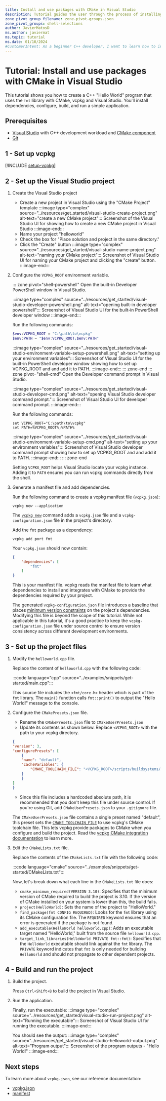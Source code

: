 ```yaml
---
title: Install and use packages with CMake in Visual Studio
description: Tutorial guides the user through the process of installing and using packages with CMake and Visual Studio.
zone_pivot_group_filename: zone-pivot-groups.json
zone_pivot_groups: shell-selections
author: JavierMatosD
ms.author: javiermat
ms.topic: tutorial
ms.date: 01/10/2024
#CustomerIntent: As a beginner C++ developer, I want to learn how to install and manage packages using CMake and Visual Studio, so that I can easily set up and maintain C++ projects with necessary dependencies.
---
```


# Tutorial: Install and use packages with CMake in Visual Studio

This tutorial shows you how to create a C++ "Hello World" program that uses the `fmt` library with CMake, vcpkg and Visual Studio. You'll install dependencies, configure, build, and run a simple application.

## Prerequisites

- [Visual Studio](<https://visualstudio.microsoft.com/downloads/>) with C++ development workload and [CMake component](</cpp/build/cmake-projects-in-visual-studio#installation>)
- [Git](<https://git-scm.com/downloads>)

## 1 - Set up vcpkg

[!INCLUDE [setup-vcpkg](includes/setup-vcpkg.md)]

## 2 - Set up the Visual Studio project

1. Create the Visual Studio project

    * Create a new project in Visual Studio using the "CMake Project" template
    :::image type="complex" source="../resources/get_started/visual-studio-create-project.png" alt-text="create a new CMake project":::
        Screenshot of the Visual Studio UI for showing how to create a new CMake project in Visual Studio
    :::image-end:::
    * Name your project "helloworld"
    * Check the box for "Place solution and project in the same directory."
    * Click the "Create" button
    :::image type="complex" source="../resources/get_started/visual-studio-name-project.png" alt-text="naming your CMake project":::
        Screenshot of Visual Studio UI for naming your CMake project and clicking the "create" button.
    :::image-end:::

2. Configure the `VCPKG_ROOT` environment variable.

    ::: zone pivot="shell-powershell"
    Open the built-in Developer PowerShell window in Visual Studio.

    :::image type="complex" source="../resources/get_started/visual-studio-developer-powershell.png" alt-text="opening built-in developer powershell":::
        Screenshot of Visual Studio UI for the built-in PowerShell developer window
    :::image-end:::

    Run the following commands:

    ```PowerShell
    $env:VCPKG_ROOT = "C:\path\to\vcpkg"
    $env:PATH = "$env:VCPKG_ROOT;$env:PATH"
    ```

    :::image type="complex" source="../resources/get_started/visual-studio-environment-variable-setup-powershell.png" alt-text="setting up your environment variables":::
        Screenshot of Visual Studio UI for the built-in PowerShell developer window showing how to set up VCPKG_ROOT and and add it to PATH.
    :::image-end:::
    ::: zone-end
    ::: zone pivot="shell-cmd"
    Open the Developer command prompt in Visual Studio.

    :::image type="complex" source="../resources/get_started/visual-studio-developer-cmd.png" alt-text="opening Visual Studio developer command prompt.":::
        Screenshot of Visual Studio UI for developer command prompt.
    :::image-end:::

    Run the following commands:

    ```console
    set VCPKG_ROOT="C:\path\to\vcpkg"
    set PATH=%VCPKG_ROOT%;%PATH%
    ```

    :::image type="complex" source="../resources/get_started/visual-studio-environment-variable-setup-cmd.png" alt-text="setting up your environment variables":::
        Screenshot of Visual Studio developer command prompt showing how to set up VCPKG_ROOT and and add it to PATH.
    :::image-end:::
    ::: zone-end

    Setting `VCPKG_ROOT` helps Visual Studio locate your vcpkg instance.
    Adding it to `PATH` ensures you can run vcpkg commands directly from the shell.

1. Generate a manifest file and add dependencies.

    Run the following command to create a vcpkg manifest file (`vcpkg.json`):

    ```console
    vcpkg new --application
    ```

    The [`vcpkg new`](../commands/new.md) command adds a `vcpkg.json` file and a `vcpkg-configuration.json` file in the project's directory.

    Add the `fmt` package as a dependency:

    ```console
    vcpkg add port fmt
    ```

    Your `vcpkg.json` should now contain:

    ```json
    {
        "dependencies": [
            "fmt"
        ]
    }
    ```

    This is your manifest file. vcpkg reads the manifest file to learn what dependencies to install and integrates with CMake to provide the dependencies required by your project.

    The generated `vcpkg-configuration.json` file introduces a [baseline](../reference/vcpkg-configuration-json.md#registry-baseline) that places [minimum version constraints](../users/versioning.md) on the project's dependencies. Modifying this file is beyond the scope of this tutorial. While not applicable in this tutorial, it's a good practice to keep the `vcpkg-configuration.json` file under source control to ensure version consistency across different development environments.

## 3 - Set up the project files

1. Modify the `helloworld.cpp` file.

    Replace the content of `helloworld.cpp` with the following code:

    :::code language="cpp" source="../examples/snippets/get-started/main.cpp":::

    This source file includes the `<fmt/core.h>` header which is part of the `fmt` library. The `main()` function calls `fmt::print()` to output the "Hello World!" message to the console.

2. Configure the `CMakePresets.json` file.

   * Rename the `CMakePresets.json` file to `CMakeUserPresets.json`
   * Update its contents as shown below. Replace `<VCPKG_ROOT>` with the path to your vcpkg directory.
  
    ```json
    {
    "version": 3,
    "configurePresets": [
        {
        "name": "default",
        "cacheVariables": {
            "CMAKE_TOOLCHAIN_FILE": "<VCPKG_ROOT>/scripts/buildsystems/vcpkg.cmake"
        }
        }
    ]
    }
    ```

    * Since this file includes a hardcoded absolute path, it is recommended that you don't keep this file under source control. If you're using Git, add `CMakeUserPresets.json` to your `.gitignore` file.

    The `CMakeUserPresets.json` file contains a single preset named "default", this preset sets the [`CMAKE_TOOLCHAIN_FILE`](<https://cmake.org/cmake/help/latest/variable/CMAKE_TOOLCHAIN_FILE.html>) to use vcpkg's CMake toolchain file. This lets vcpkg provide packages to CMake when you configure and build the project. Read the [vcpkg CMake integration documentation](../users/buildsystems/cmake-integration.md) to learn more.

3. Edit the `CMakeLists.txt` file.

    Replace the contents of the `CMakeLists.txt` file with the following code:

    :::code language="cmake" source="../examples/snippets/get-started/CMakeLists.txt":::

    Now, let's break down what each line in the `CMakeLists.txt` file does:

    - `cmake_minimum_required(VERSION 3.10)`: Specifies that the minimum version of CMake required to build the project is 3.10. If the version of CMake installed on your system is lower than this, the build fails.
    - `project(HelloWorld)`: Sets the name of the project to "HelloWorld."
    - `find_package(fmt CONFIG REQUIRED)`: Looks for the `fmt` library using its CMake configuration file. The `REQUIRED` keyword ensures that an error is generated if the package is not found.
    - `add_executable(HelloWorld helloworld.cpp)`: Adds an executable target named "HelloWorld," built from the source file `helloworld.cpp`.
    - `target_link_libraries(HelloWorld PRIVATE fmt::fmt)`: Specifies that the `HelloWorld` executable should link against the `fmt` library. The `PRIVATE` keyword indicates that `fmt` is only needed for building `HelloWorld` and should not propagate to other dependent projects.

## 4 - Build and run the project

1. Build the project.

   Press `Ctrl+Shift+B` to build the project in Visual Studio.

2. Run the application.

    Finally, run the executable:
    :::image type="complex" source="../resources/get_started/visual-studio-run-project.png" alt-text="Running the executable":::
        Screenshot of Visual Studio UI for running the executable.
    :::image-end:::

    You should see the output:
    :::image type="complex" source="../resources/get_started/visual-studio-helloworld-output.png" alt-text="Program output":::
        Screenshot of the program outputs - "Hello World!"
    :::image-end:::

## Next steps

To learn more about `vcpkg.json`, see our reference documentation:

- [vcpkg.json](..\reference\vcpkg-json.md)
- [manifest](..\concepts\manifest-mode.md)
